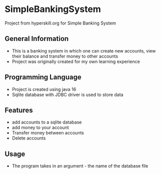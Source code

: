 # SimpleBankingSystem
Project from hyperskill.org for Simple Banking System

## General Information
- This is a banking system in which one can create new accounts, view their balance and transfer money to other accounts
- Project was originally created for my own learning experience

## Programming Language
- Project is created using java 16
- Sqlite database with JDBC driver is used to store data

## Features
- add accounts to a sqlite database
- add money to your account
- Transfer money between accounts
- Delete accounts

## Usage
- The program takes in an argument - the name of the database file

